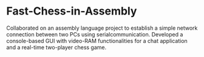 # Fast-Chess-in-Assembly
Collaborated on an assembly language project to establish a simple network connection between two PCs using serialcommunication. Developed a console-based GUI with video-RAM functionalities for a chat application and a real-time two-player chess game.

